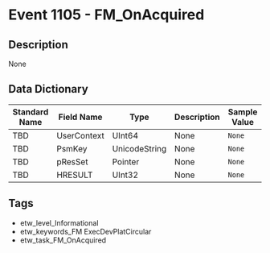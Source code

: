 # Event 1105 - FM_OnAcquired

## Description
None

## Data Dictionary
|Standard Name|Field Name|Type|Description|Sample Value|
|---|---|---|---|---|
|TBD|UserContext|UInt64|None|`None`|
|TBD|PsmKey|UnicodeString|None|`None`|
|TBD|pResSet|Pointer|None|`None`|
|TBD|HRESULT|UInt32|None|`None`|

## Tags
* etw_level_Informational
* etw_keywords_FM ExecDevPlatCircular
* etw_task_FM_OnAcquired